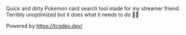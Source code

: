 Quick and dirty Pokemon card search tool made for my streamer friend. Terribly unoptimized but it does what it needs to do 🤷‍♂️

Powered by https://tcgdex.dev/
